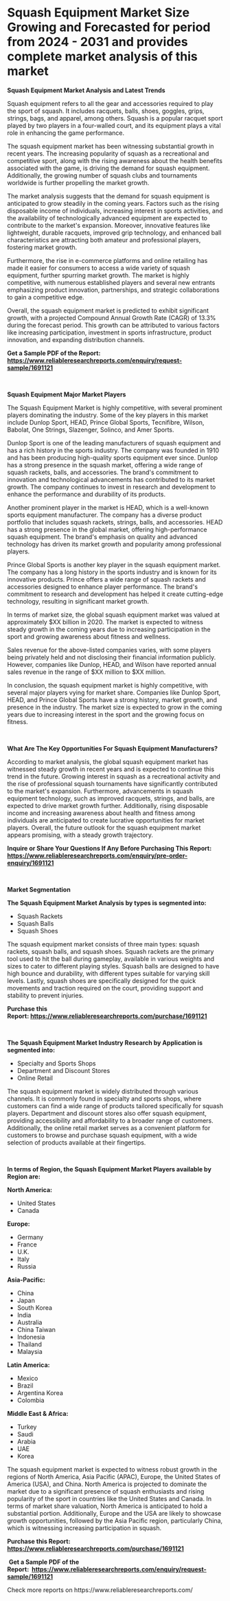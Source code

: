 <p><h1>Squash Equipment Market Size Growing and Forecasted for period from 2024 - 2031 and provides complete market analysis of this market</h1></p><p><strong>Squash Equipment Market Analysis and Latest Trends</strong></p>
<p><p>Squash equipment refers to all the gear and accessories required to play the sport of squash. It includes racquets, balls, shoes, goggles, grips, strings, bags, and apparel, among others. Squash is a popular racquet sport played by two players in a four-walled court, and its equipment plays a vital role in enhancing the game performance.</p><p>The squash equipment market has been witnessing substantial growth in recent years. The increasing popularity of squash as a recreational and competitive sport, along with the rising awareness about the health benefits associated with the game, is driving the demand for squash equipment. Additionally, the growing number of squash clubs and tournaments worldwide is further propelling the market growth.</p><p>The market analysis suggests that the demand for squash equipment is anticipated to grow steadily in the coming years. Factors such as the rising disposable income of individuals, increasing interest in sports activities, and the availability of technologically advanced equipment are expected to contribute to the market's expansion. Moreover, innovative features like lightweight, durable racquets, improved grip technology, and enhanced ball characteristics are attracting both amateur and professional players, fostering market growth.</p><p>Furthermore, the rise in e-commerce platforms and online retailing has made it easier for consumers to access a wide variety of squash equipment, further spurring market growth. The market is highly competitive, with numerous established players and several new entrants emphasizing product innovation, partnerships, and strategic collaborations to gain a competitive edge.</p><p>Overall, the squash equipment market is predicted to exhibit significant growth, with a projected Compound Annual Growth Rate (CAGR) of 13.3% during the forecast period. This growth can be attributed to various factors like increasing participation, investment in sports infrastructure, product innovation, and expanding distribution channels.</p></p>
<p><strong>Get a Sample PDF of the Report:&nbsp; <a href="https://www.reliableresearchreports.com/enquiry/request-sample/1691121">https://www.reliableresearchreports.com/enquiry/request-sample/1691121</a></strong></p>
<p>&nbsp;</p>
<p><strong>Squash Equipment Major Market Players</strong></p>
<p><p>The Squash Equipment Market is highly competitive, with several prominent players dominating the industry. Some of the key players in this market include Dunlop Sport, HEAD, Prince Global Sports, Tecnifibre, Wilson, Babolat, One Strings, Slazenger, Solinco, and Amer Sports.</p><p>Dunlop Sport is one of the leading manufacturers of squash equipment and has a rich history in the sports industry. The company was founded in 1910 and has been producing high-quality sports equipment ever since. Dunlop has a strong presence in the squash market, offering a wide range of squash rackets, balls, and accessories. The brand's commitment to innovation and technological advancements has contributed to its market growth. The company continues to invest in research and development to enhance the performance and durability of its products.</p><p>Another prominent player in the market is HEAD, which is a well-known sports equipment manufacturer. The company has a diverse product portfolio that includes squash rackets, strings, balls, and accessories. HEAD has a strong presence in the global market, offering high-performance squash equipment. The brand's emphasis on quality and advanced technology has driven its market growth and popularity among professional players.</p><p>Prince Global Sports is another key player in the squash equipment market. The company has a long history in the sports industry and is known for its innovative products. Prince offers a wide range of squash rackets and accessories designed to enhance player performance. The brand's commitment to research and development has helped it create cutting-edge technology, resulting in significant market growth.</p><p>In terms of market size, the global squash equipment market was valued at approximately $XX billion in 2020. The market is expected to witness steady growth in the coming years due to increasing participation in the sport and growing awareness about fitness and wellness.</p><p>Sales revenue for the above-listed companies varies, with some players being privately held and not disclosing their financial information publicly. However, companies like Dunlop, HEAD, and Wilson have reported annual sales revenue in the range of $XX million to $XX million.</p><p>In conclusion, the squash equipment market is highly competitive, with several major players vying for market share. Companies like Dunlop Sport, HEAD, and Prince Global Sports have a strong history, market growth, and presence in the industry. The market size is expected to grow in the coming years due to increasing interest in the sport and the growing focus on fitness.</p></p>
<p>&nbsp;</p>
<p><strong>What Are The Key Opportunities For Squash Equipment Manufacturers?</strong></p>
<p><p>According to market analysis, the global squash equipment market has witnessed steady growth in recent years and is expected to continue this trend in the future. Growing interest in squash as a recreational activity and the rise of professional squash tournaments have significantly contributed to the market's expansion. Furthermore, advancements in squash equipment technology, such as improved racquets, strings, and balls, are expected to drive market growth further. Additionally, rising disposable income and increasing awareness about health and fitness among individuals are anticipated to create lucrative opportunities for market players. Overall, the future outlook for the squash equipment market appears promising, with a steady growth trajectory.</p></p>
<p><strong>Inquire or Share Your Questions If Any Before Purchasing This Report: <a href="https://www.reliableresearchreports.com/enquiry/pre-order-enquiry/1691121">https://www.reliableresearchreports.com/enquiry/pre-order-enquiry/1691121</a></strong></p>
<p>&nbsp;</p>
<p><strong>Market Segmentation</strong></p>
<p><strong>The Squash Equipment Market Analysis by types is segmented into:</strong></p>
<p><ul><li>Squash Rackets</li><li>Squash Balls</li><li>Squash Shoes</li></ul></p>
<p><p>The squash equipment market consists of three main types: squash rackets, squash balls, and squash shoes. Squash rackets are the primary tool used to hit the ball during gameplay, available in various weights and sizes to cater to different playing styles. Squash balls are designed to have high bounce and durability, with different types suitable for varying skill levels. Lastly, squash shoes are specifically designed for the quick movements and traction required on the court, providing support and stability to prevent injuries.</p></p>
<p><strong>Purchase this Report:&nbsp;<a href="https://www.reliableresearchreports.com/purchase/1691121">https://www.reliableresearchreports.com/purchase/1691121</a></strong></p>
<p>&nbsp;</p>
<p><strong>The Squash Equipment Market Industry Research by Application is segmented into:</strong></p>
<p><ul><li>Specialty and Sports Shops</li><li>Department and Discount Stores</li><li>Online Retail</li></ul></p>
<p><p>The squash equipment market is widely distributed through various channels. It is commonly found in specialty and sports shops, where customers can find a wide range of products tailored specifically for squash players. Department and discount stores also offer squash equipment, providing accessibility and affordability to a broader range of customers. Additionally, the online retail market serves as a convenient platform for customers to browse and purchase squash equipment, with a wide selection of products available at their fingertips.</p></p>
<p>&nbsp;</p>
<p><strong>In terms of Region, the Squash Equipment Market Players available by Region are:</strong></p>
<p>
    <p> <strong> North America: </strong>
        <ul>
            <li>United States</li>
            <li>Canada</li>
        </ul>
        </p> 
    <p> <strong> Europe: </strong>
        <ul>
            <li>Germany</li>
            <li>France</li>
            <li>U.K.</li>
            <li>Italy</li>
            <li>Russia</li>
        </ul>
        </p> 
    <p> <strong> Asia-Pacific: </strong>
        <ul>
            <li>China</li>
            <li>Japan</li>
            <li>South Korea</li>
            <li>India</li>
            <li>Australia</li>
            <li>China Taiwan</li>
            <li>Indonesia</li>
            <li>Thailand</li>
            <li>Malaysia</li>
        </ul>
        </p> 
    <p> <strong> Latin America: </strong>
        <ul>
            <li>Mexico</li>
            <li>Brazil</li>
            <li>Argentina Korea</li>
            <li>Colombia</li>
        </ul>
        </p> 
    <p> <strong> Middle East & Africa: </strong>
        <ul>
            <li>Turkey</li>
            <li>Saudi</li>
            <li>Arabia</li>
            <li>UAE</li>
            <li>Korea</li>
        </ul>
    </p>
    </p>
<p><p>The squash equipment market is expected to witness robust growth in the regions of North America, Asia Pacific (APAC), Europe, the United States of America (USA), and China. North America is projected to dominate the market due to a significant presence of squash enthusiasts and rising popularity of the sport in countries like the United States and Canada. In terms of market share valuation, North America is anticipated to hold a substantial portion. Additionally, Europe and the USA are likely to showcase growth opportunities, followed by the Asia Pacific region, particularly China, which is witnessing increasing participation in squash.</p></p>
<p><strong>Purchase this Report: <a href="https://www.reliableresearchreports.com/purchase/1691121">https://www.reliableresearchreports.com/purchase/1691121</a></strong></p>
<p>&nbsp;<strong>Get a Sample PDF of the Report:&nbsp;&nbsp;<a href="https://www.reliableresearchreports.com/enquiry/request-sample/1691121">https://www.reliableresearchreports.com/enquiry/request-sample/1691121</a></strong></p>
<p><strong></strong></p>
<p>Check more reports on https://www.reliableresearchreports.com/</p>